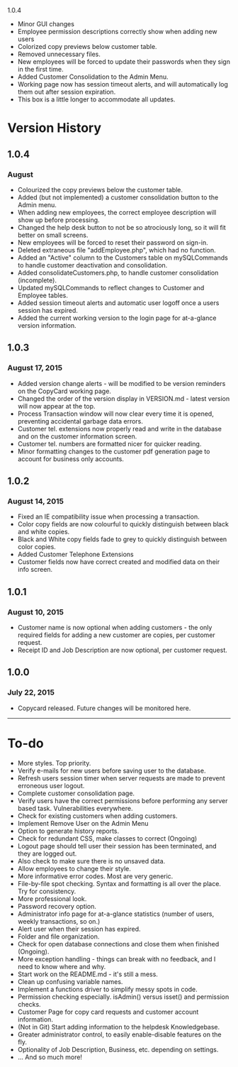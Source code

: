 1.0.4
<ul><li>Minor GUI changes</li><li>Employee permission descriptions correctly show when adding new users<li>Colorized copy previews below customer table.</li><li>Removed unnecessary files.</li><li>New employees will be forced to update their passwords when they sign in the first time.</li><li>Added Customer Consolidation to the Admin Menu.</li><li>Working page now has session timeout alerts, and will automatically log them out after session expiration.</li><li>This box is a little longer to accommodate all updates.</li></ul>

# Version History

## 1.0.4
### August
- Colourized the copy previews below the customer table.
- Added (but not implemented) a customer consolidation button to the Admin menu.
- When adding new employees, the correct employee description will show up before processing.
- Changed the help desk button to not be so atrociously long, so it will fit better on small screens.
- New employees will be forced to reset their password on sign-in.
- Deleted extraneous file "addEmployee.php", which had no function.
- Added an "Active" column to the Customers table on mySQLCommands to handle customer deactivation and consolidation.
- Added consolidateCustomers.php, to handle customer consolidation (incomplete).
- Updated mySQLCommands to reflect changes to Customer and Employee tables.
- Added session timeout alerts and automatic user logoff once a users session has expired.
- Added the current working version to the login page for at-a-glance version information.

## 1.0.3
### August 17, 2015
- Added version change alerts - will be modified to be version reminders on the CopyCard working page.
- Changed the order of the version display in VERSION.md - latest version will now appear at the top.
- Process Transaction window will now clear every time it is opened, preventing accidental garbage data errors.
- Customer tel. extensions now properly read and write in the database and on the customer information screen.
- Customer tel. numbers are formatted nicer for quicker reading.
- Minor formatting changes to the customer pdf generation page to account for business only accounts.

## 1.0.2
### August 14, 2015
- Fixed an IE compatibility issue when processing a transaction.
- Color copy fields are now colourful to quickly distinguish between black and white copies.
- Black and White copy fields fade to grey to quickly distinguish between color copies.
- Added Customer Telephone Extensions
- Customer fields now have correct created and modified data on their info screen.

## 1.0.1
### August 10, 2015
- Customer name is now optional when adding customers - the only required fields for adding a new customer are copies, per customer request.
- Receipt ID and Job Description are now optional, per customer request.

## 1.0.0
### July 22, 2015
- Copycard released. Future changes will be monitored here.

---

# To-do
- More styles. Top priority.
- Verify e-mails for new users before saving user to the database.
- Refresh users session timer when server requests are made to prevent erroneous user logout.
- Complete customer consolidation page.
- Verify users have the correct permissions before performing any server based task. Vulnerabilities everywhere.
- Check for existing customers when adding customers.
- Implement Remove User on the Admin Menu
- Option to generate history reports.
- Check for redundant CSS, make classes to correct (Ongoing)
- Logout page should tell user their session has been terminated, and they are logged out.
 - Also check to make sure there is no unsaved data.
- Allow employees to change their style.
- More informative error codes. Most are very generic.
- File-by-file spot checking. Syntax and formatting is all over the place. Try for consistency.
- More professional look.
- Password recovery option.
- Administrator info page for at-a-glance statistics (number of users, weekly transactions, so on.)
- Alert user when their session has expired.
- Folder and file organization.
- Check for open database connections and close them when finished (Ongoing).
- More exception handling - things can break with no feedback, and I need to know where and why.
- Start work on the README.md - it's still a mess.
- Clean up confusing variable names. 
- Implement a functions driver to simplify messy spots in code.
 - Permission checking especially. isAdmin() versus isset() and permission checks.
- Customer Page for copy card requests and customer account information.
- (Not in Git) Start adding information to the helpdesk Knowledgebase.
- Greater administrator control, to easily enable-disable features on the fly.
 - Optionality of Job Description, Business, etc. depending on settings.
- ... And so much more!
